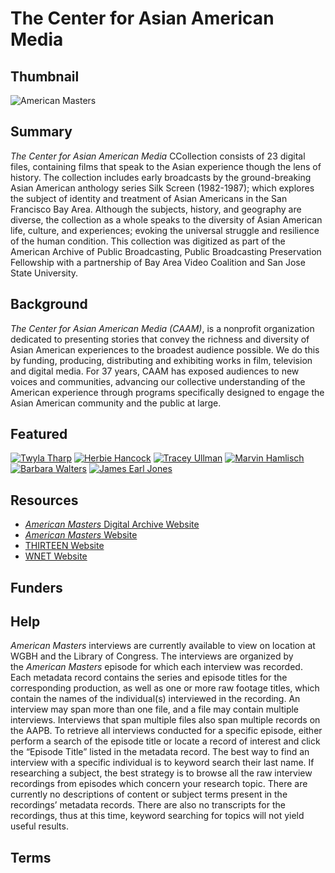 # The Center for Asian American Media 

## Thumbnail

![American Masters](https://s3.amazonaws.com/americanarchive.org/special-collections/American_Masters_logo.jpg "American Masters Interviews")

## Summary

*The Center for Asian American Media* CCollection consists of 23 digital files, containing films that speak to the Asian experience though the lens of history. The collection includes early broadcasts by the ground-breaking Asian American anthology series Silk Screen (1982-1987); which explores the subject of identity and treatment of Asian Americans in the San Francisco Bay Area. Although the subjects, history, and geography are diverse, the collection as a whole speaks to the diversity of Asian American life, culture, and experiences; evoking the universal struggle and resilience of the human condition. This collection was digitized as part of the American Archive of Public Broadcasting, Public Broadcasting Preservation Fellowship with a partnership of Bay Area Video Coalition and San Jose State University.

## Background

*The Center for Asian American Media (CAAM)*, is a nonprofit organization dedicated to
presenting stories that convey the richness and diversity of Asian American experiences
to the broadest audience possible. We do this by funding, producing, distributing and
exhibiting works in film, television and digital media. For 37 years, CAAM has exposed
audiences to new voices and communities, advancing our collective understanding of
the American experience through programs specifically designed to engage the Asian
American community and the public at large. 


## Featured

[![Twyla Tharp](https://s3.amazonaws.com/americanarchive.org/special-collections/cpb-aacip_504-zc7rn3121g.jpg)](/catalog/cpb-aacip_504-zc7rn3121g)
[![Herbie Hancock](https://s3.amazonaws.com/americanarchive.org/special-collections/cpb-aacip_504-v11vd6pw3q.jpg)](/catalog/cpb-aacip_504-v11vd6pw3q)
[![Tracey Ullman](https://s3.amazonaws.com/americanarchive.org/special-collections/cpb-aacip_504-9w08w38n51.jpg)](/catalog/cpb-aacip_504-9w08w38n51)
[![Marvin Hamlisch](https://s3.amazonaws.com/americanarchive.org/special-collections/cpb-aacip-504-4x54fln256.jpg)](/catalog/cpb-aacip_504-4x54f1n256)
[![Barbara Walters](https://s3.amazonaws.com/americanarchive.org/special-collections/cpb-aacip-504-td9n29pz6t.jpg)](/catalog/cpb-aacip_504-td9n29pz6t)
[![James Earl Jones](https://s3.amazonaws.com/americanarchive.org/special-collections/cpb-aacip_504-w08w951d4p.jpg)](/catalog/cpb-aacip_504-w08w951d4p)

## Resources

- [*American Masters* Digital Archive Website](http://www.pbs.org/wnet/americanmasters/digital-archive/)
- [*American Masters* Website](http://www.pbs.org/wnet/americanmasters/)
- [THIRTEEN Website](http://www.thirteen.org/)
- [WNET Website](http://www.wnet.org/)

## Funders

## Help

*American Masters* interviews are currently available to view on location at WGBH and the Library of Congress. The interviews are organized by the *American Masters* episode for which each interview was recorded. Each metadata record contains the series and episode titles for the corresponding production, as well as one or more raw footage titles, which contain the names of the individual(s) interviewed in the recording. An interview may span more than one file, and a file may contain multiple interviews. Interviews that span multiple files also span multiple records on the AAPB. To retrieve all interviews conducted for a specific episode, either perform a search of the episode title or locate a record of interest and click the “Episode Title” listed in the metadata record. The best way to find an interview with a specific individual is to keyword search their last name. If researching a subject, the best strategy is to browse all the raw interview recordings from episodes which concern your research topic. There are currently no descriptions of content or subject terms present in the recordings’ metadata records. There are also no transcripts for the recordings, thus at this time, keyword searching for topics will not yield useful results.


## Terms
